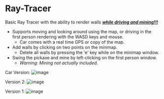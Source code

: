 # Ray-Tracer
Basic Ray Tracer with the ability to render walls <ins>***while driving and mining!!!***</ins>
- Supports moving and looking around using the map, or driving in the first person rendering with the WASD keys and mouse.
  - Car comes with a real time GPS or copy of the map.
- Add walls by clicking on two points on the minimap.
  - Delete all walls by pressing the 'e' key while on the minimap window.
- Swing the pickaxe and mine by left-clicking on the first person window. 
  - *Warning: Mining not actually included*.

Car Version:
![image](https://user-images.githubusercontent.com/3473945/57672658-f8e20280-75e6-11e9-9597-e59db71c3a37.png)

Version 2:
![image](https://user-images.githubusercontent.com/3473945/57664304-a7754b80-75c5-11e9-8ab2-41eac9333c10.png)

Version 1:
![image](https://user-images.githubusercontent.com/3473945/57590236-711dca80-74f8-11e9-9674-94376a37f897.png)
